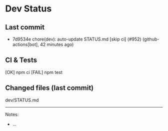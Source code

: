 # Dev Status

## Last commit
- 7d9534e chore(dev): auto-update STATUS.md [skip ci] (#952) (github-actions[bot], 42 minutes ago)
## CI & Tests
[OK] npm ci
[FAIL] npm test

## Changed files (last commit)
dev/STATUS.md

---
Notes:
- ...
